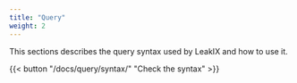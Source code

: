 ```yaml
---
title: "Query"
weight: 2
---
```


This sections describes the query syntax used by LeakIX and how to use it.

{{< button "/docs/query/syntax/" "Check the syntax" >}}
